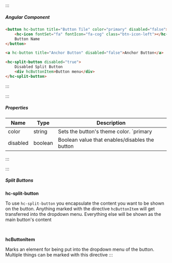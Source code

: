 :::
##### Angular Component
``` html
<button hc-button title="Button Tile" color="primary" disabled="false">
    <hc-icon fontSet="fa" fontIcon="fa-cog" class="btn-icon-left"></hc-icon>
    Button Name
</button>

<a hc-button title="Anchor Button" disabled="false">Anchor Button</a>

<hc-split-button disabled="true">
    Disabled Split Button
    <div hcButtonItem>Button menu</div>
</hc-split-button>
```
:::

:::
##### Properties
| Name | Type | Description |
| - | - | - |
|color|string|Sets the button's theme color. `primary | primary-alt | destructive | neutral | secondary | tertiary`|
|disabled|boolean|Boolean value that enables/disables the button|
:::

:::
##### Split Buttons
**hc-split-button**

To use `hc-split-button` you encapsulate the content you want to be shown on the button. Anything marked with the directive `hcButtonItem` will get transferred into the dropdown menu. Everything else will be shown as the main button's content

&nbsp;

**hcButtonItem**

Marks an element for being put into the dropdown menu of the button. Multiple things can be marked with this directive
:::

